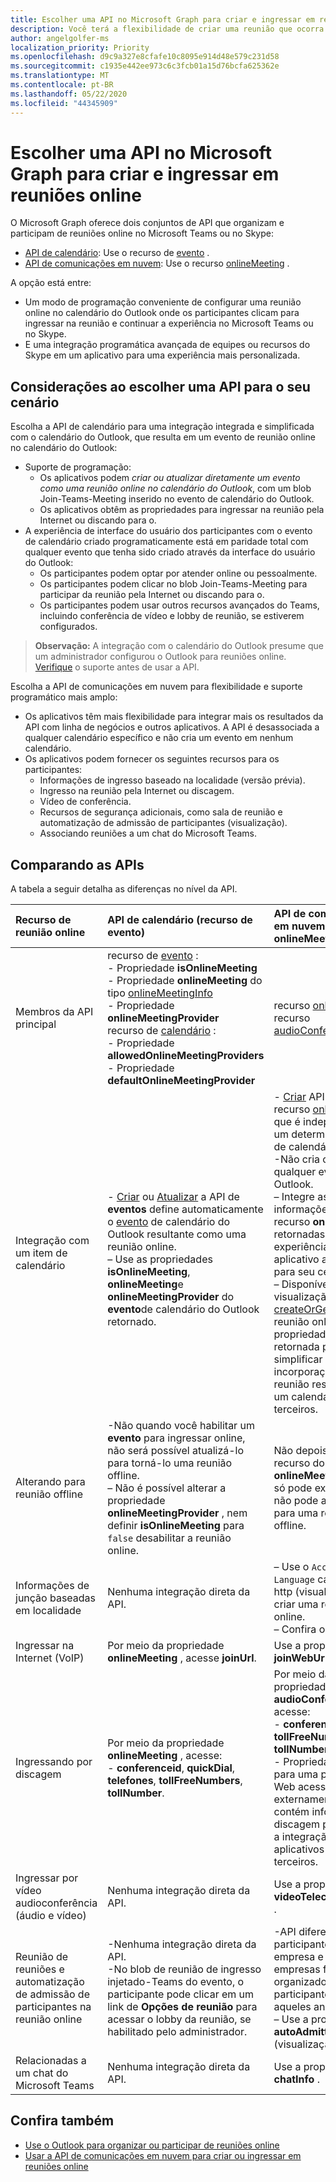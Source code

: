 ```yaml
---
title: Escolher uma API no Microsoft Graph para criar e ingressar em reuniões online
description: Você terá a flexibilidade de criar uma reunião que ocorra no futuro ou instantaneamente
author: angelgolfer-ms
localization_priority: Priority
ms.openlocfilehash: d9c9a327e8cfafe10c8095e914d48e579c231d58
ms.sourcegitcommit: c1935e442ee973c6c3fcb01a15d76bcfa625362e
ms.translationtype: MT
ms.contentlocale: pt-BR
ms.lasthandoff: 05/22/2020
ms.locfileid: "44345909"
---
```

# <a name="choose-an-api-in-microsoft-graph-to-create-and-join-online-meetings"></a>Escolher uma API no Microsoft Graph para criar e ingressar em reuniões online

O Microsoft Graph oferece dois conjuntos de API que organizam e participam de reuniões online no Microsoft Teams ou no Skype:

- [API de calendário](outlook-calendar-online-meetings.md): Use o recurso de [evento](/graph/api/resources/event) .
- [API de comunicações em nuvem](cloud-communications-online-meetings.md): Use o recurso [onlineMeeting](/graph/api/resources/onlineMeeting) .

A opção está entre:
- Um modo de programação conveniente de configurar uma reunião online no calendário do Outlook onde os participantes clicam para ingressar na reunião e continuar a experiência no Microsoft Teams ou no Skype.
- E uma integração programática avançada de equipes ou recursos do Skype em um aplicativo para uma experiência mais personalizada.

## <a name="considerations-when-choosing-an-api-for-your-scenario"></a>Considerações ao escolher uma API para o seu cenário

Escolha a API de calendário para uma integração integrada e simplificada com o calendário do Outlook, que resulta em um evento de reunião online no calendário do Outlook:
- Suporte de programação:
  - Os aplicativos podem _criar ou atualizar diretamente um evento como uma reunião online no calendário do Outlook_, com um blob Join-Teams-Meeting inserido no evento de calendário do Outlook.
  - Os aplicativos obtêm as propriedades para ingressar na reunião pela Internet ou discando para o.
- A experiência de interface do usuário dos participantes com o evento de calendário criado programaticamente está em paridade total com qualquer evento que tenha sido criado através da interface do usuário do Outlook:
  - Os participantes podem optar por atender online ou pessoalmente.
  - Os participantes podem clicar no blob Join-Teams-Meeting para participar da reunião pela Internet ou discando para o.
  - Os participantes podem usar outros recursos avançados do Teams, incluindo conferência de vídeo e lobby de reunião, se estiverem configurados.

> **Observação:** A integração com o calendário do Outlook presume que um administrador configurou o Outlook para reuniões online. [Verifique](outlook-calendar-online-meetings.md#calendars-and-online-meeting-providers) o suporte antes de usar a API.

Escolha a API de comunicações em nuvem para flexibilidade e suporte programático mais amplo:
- Os aplicativos têm mais flexibilidade para integrar mais os resultados da API com linha de negócios e outros aplicativos. A API é desassociada a qualquer calendário específico e não cria um evento em nenhum calendário.
- Os aplicativos podem fornecer os seguintes recursos para os participantes:
  - Informações de ingresso baseado na localidade (versão prévia).
  - Ingresso na reunião pela Internet ou discagem.
  - Vídeo de conferência.
  - Recursos de segurança adicionais, como sala de reunião e automatização de admissão de participantes (visualização).
  - Associando reuniões a um chat do Microsoft Teams.

## <a name="comparing-the-apis"></a>Comparando as APIs

A tabela a seguir detalha as diferenças no nível da API. 


| Recurso de reunião online | API de calendário (recurso de evento) | API de comunicação em nuvem (recurso onlineMeeting)             |
|:-----------------------|:------------------------------|:-------------------------------------------------------------|
| Membros da API principal | recurso de [evento](/graph/api/resources/event) : <br>- Propriedade **isOnlineMeeting** <br>- Propriedade **onlineMeeting** do tipo [onlineMeetingInfo](/graph/api/resources/onlinemeetinginfo) <br>- Propriedade **onlineMeetingProvider** <br> recurso de [calendário](/graph/api/resources/calendar) : <br>- Propriedade **allowedOnlineMeetingProviders** <br>- Propriedade **defaultOnlineMeetingProvider** <br> | recurso [onlineMeeting](/graph/api/resources/onlinemeeting) <br> recurso [audioConferencing](/graph/api/resources/audioconferencing)
| Integração com um item de calendário | <br>- [Criar](/graph/api/user-post-events) ou [Atualizar](/graph/api/event-update) a API de **eventos** define automaticamente o [evento](/graph/api/resources/event) de calendário do Outlook resultante como uma reunião online.<br>– Use as propriedades **isOnlineMeeting**, **onlineMeeting**e **onlineMeetingProvider** do **evento**de calendário do Outlook retornado.  | - [Criar](/graph/api/application-post-onlinemeetings) API retorna um recurso [onlineMeeting](/graph/api/resources/onlinemeeting) que é independente de um determinado tipo de calendário. <br>-Não cria ou atualiza qualquer evento do Outlook. <br>– Integre as informações de recurso **onlineMeeting** retornadas em uma experiência de aplicativo apropriada para seu cenário. <br>– Disponível em visualização: [createOrGet](/graph/api/onlinemeeting-createorget?view=graph-rest-beta) uma reunião online e usar a propriedade **externalId** retornada para simplificar a incorporação da reunião resultante em um calendário de terceiros. |
| Alterando para reunião offline | -Não quando você habilitar um **evento** para ingressar online, não será possível atualizá-lo para torná-lo uma reunião offline.<br>– Não é possível alterar a propriedade **onlineMeetingProvider** , nem definir **isOnlineMeeting** para `false` desabilitar a reunião online. | Não depois de criar um recurso do **onlineMeeting** , você só pode excluí-lo, mas não pode alterá-lo para uma reunião offline. |
| Informações de junção baseadas em localidade | Nenhuma integração direta da API. | – Use o `Accept-Language` cabeçalho http (visualização) ao criar uma reunião online. <br>– Confira o [exemplo](/graph/api/application-post-onlinemeetings?view=graph-rest-beta#example-2-create-an-online-meeting-with-user-token). |
| Ingressar na Internet (VoIP) | Por meio da propriedade **onlineMeeting** , acesse **joinUrl**.  | Use a propriedade **joinWebUrl** . |
| Ingressando por discagem | Por meio da propriedade **onlineMeeting** , acesse: <br>- **conferenceid**, **quickDial**, **telefones**, **tollFreeNumbers**, **tollNumber**. |Por meio da propriedade **audioConferencing** , acesse: <br> - **conferenceid**, **tollFreeNumber**, **tollNumber**.<br> - Propriedade **dialinUrl** para uma página da Web acessível externamente que contém informações de discagem para facilitar a integração com aplicativos de terceiros. |
| Ingressar por vídeo audioconferência (áudio e vídeo) | Nenhuma integração direta da API. | Use a propriedade **videoTeleconferenceId** . |
| Reunião de reuniões e automatização de admissão de participantes na reunião online | -Nenhuma integração direta da API.<br>-No blob de reunião de ingresso injetado-Teams do evento, o participante pode clicar em um link de **Opções de reunião** para acessar o lobby da reunião, se habilitado pelo administrador. |-API diferencia os participantes da empresa e das empresas federadas do organizador e outros participantes, incluindo aqueles anônimos.  <br>– Use a propriedade **autoAdmittedUsers** (visualização).  |
| Relacionadas a um chat do Microsoft Teams | Nenhuma integração direta da API. | Use a propriedade **chatInfo** . |


## <a name="see-also"></a>Confira também
- [Use o Outlook para organizar ou participar de reuniões online](outlook-calendar-online-meetings.md)
- [Usar a API de comunicações em nuvem para criar ou ingressar em reuniões online](cloud-communications-online-meetings.md)